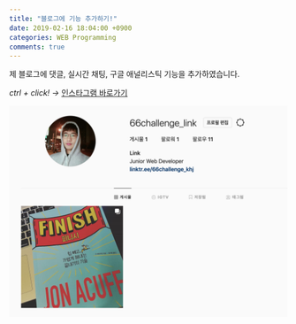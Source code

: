 ```yaml
---
title: "블로그에 기능 추가하기!"
date: 2019-02-16 18:04:00 +0900
categories: WEB Programming
comments: true
---
```

제 블로그에 댓글, 실시간 채팅, 구글 애널리스틱 기능을 추가하였습니다.

*ctrl + click! ->*
[인스타그램 바로가기](https://www.instagram.com/66challenge_khj/?hl=ko)

![image](https://github.com/DeveloperKHJ/DeveloperKHJ.github.io/blob/master/_images/instagram-main.png?raw=true)
